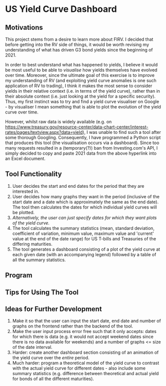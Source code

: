 # US Yield Curve Dashboard

## Motivations
This project stems from a desire to learn more about FIRV. I decided that before getting into the RV side of things, it would be worth revising my understanding of what has driven G3 bond yields since the beginning of 2021.

In order to best understand what has happened to yields, I believe it would be most useful to be able to _visualise_ how yields themselves have evolved over time. Moreover, since the ultimate goal of this exercise is to improve my understanding of RV (and exploiting yield curve anomalies is one such application of RV to trading), I think it makes the most sense to consider yields in their relative context (i.e. in terms of the yield curve), rather than in their absolute context (i.e. just looking at the yield for a specific security). Thus, my first instinct was to try and find a yield curve visualiser on Google - by visualiser I mean something that is able to plot the evolution of the yield curve over time.

However, whilst raw data is widely available (e.g. on https://www.treasury.gov/resource-center/data-chart-center/interest-rates/pages/textview.aspx?data=yield), I was unable to find such a tool after some thorough Googling. Consequently, I have programmed a Python script that produces this tool (the visualisation occurs via a dashboard). Since too many requests resulted in a (temporary(?)) ban from Investing.com's API, I simply decided to copy and paste 2021 data from the above hyperlink into an Excel document.

## Tool Functionality
1) User decides the start and end dates for the period that they are interested in.
2) User decides how many graphs they want in the period (inclusive of the start date and a date which is approximately the same as the end date). The tool then calculates the dates for which individual yield curves will be plotted.
3) *Alternatively, the user can just specify dates for which they want plots of the yield curve.*
4) The tool calculates the summary statistics (mean, standard deviation, coefficient of variation, minimum value, maximum value and 'current' value at the end of the date range) for US T-bills and Treasuries of the differing maturities.
5) The tool generates a dashboard consisting of a plot of the yield curve at each given date (with an accompanying legend) followed by a table of all the summary statistics.

## Program




## Tips for Using The Tool


## Ideas for Further Development
1) Make it so that the user can input the start date, end date and number of graphs on the frontend rather than the backend of the tool.
2) Make the user input process error free such that it only accepts: dates for which there is data (e.g. it would not accept weekend dates since there is no data available for weekends) and a number of graphs <= size of the date interval.
3) Harder: create another dashboard section consisting of an animation of the yield curve over the _entire_ period.
4) Much harder: program a theoretical model of the yield curve to contrast with the actual yield curve for different dates - also include some summary statistics (e.g. difference between theoretical and actual yield for bonds of all the different maturities).

